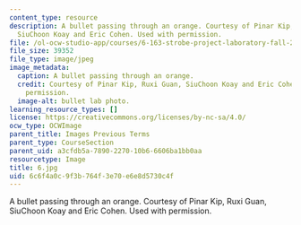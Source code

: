 ```yaml
---
content_type: resource
description: A bullet passing through an orange. Courtesy of Pinar Kip, Ruxi Guan,
  SiuChoon Koay and Eric Cohen. Used with permission.
file: /ol-ocw-studio-app/courses/6-163-strobe-project-laboratory-fall-2005/6c6f4a0c9f3b764f3e70e6e8d5730c4f_6.jpg
file_size: 39352
file_type: image/jpeg
image_metadata:
  caption: A bullet passing through an orange.
  credit: Courtesy of Pinar Kip, Ruxi Guan, SiuChoon Koay and Eric Cohen. Used with
    permission.
  image-alt: bullet lab photo.
learning_resource_types: []
license: https://creativecommons.org/licenses/by-nc-sa/4.0/
ocw_type: OCWImage
parent_title: Images Previous Terms
parent_type: CourseSection
parent_uid: a3cfdb5a-7890-2270-10b6-6606ba1bb0aa
resourcetype: Image
title: 6.jpg
uid: 6c6f4a0c-9f3b-764f-3e70-e6e8d5730c4f
---
```

A bullet passing through an orange. Courtesy of Pinar Kip, Ruxi Guan, SiuChoon Koay and Eric Cohen. Used with permission.